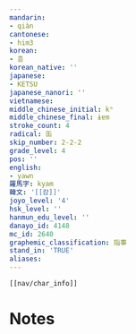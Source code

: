 ```yaml
---
mandarin:
- qiàn
cantonese:
- him3
korean:
- 흠
korean_native: ''
japanese:
- KETSU
japanese_nanori: ''
vietnamese:
middle_chinese_initial: kʰ
middle_chinese_final: ɨɐm
stroke_count: 4
radical: 缶
skip_number: 2-2-2
grade_level: 4
pos: ''
english:
- yawn
羅馬字: kyam
韓文: '[[캼]]'
joyo_level: '4'
hsk_level: ''
hanmun_edu_level: ''
danayo_id: 4148
mc_id: 2640
graphemic_classification: 指事
stand_in: 'TRUE'
aliases:
---
```

```meta-bind-embed
[[nav/char_info]]
```

# Notes

